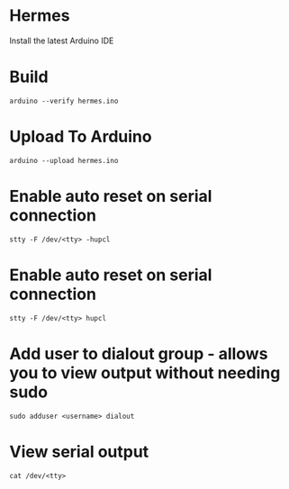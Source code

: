 Hermes
======

Install the latest Arduino IDE

# Build

    arduino --verify hermes.ino

# Upload To Arduino

    arduino --upload hermes.ino

# Enable auto reset on serial connection

    stty -F /dev/<tty> -hupcl
    
# Enable auto reset on serial connection

    stty -F /dev/<tty> hupcl
    
# Add user to dialout group - allows you to view output without needing sudo 

    sudo adduser <username> dialout
    
# View serial output

    cat /dev/<tty>
